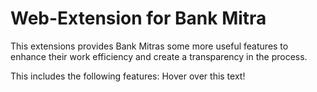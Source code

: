 # Web-Extension for Bank Mitra
This extensions provides Bank Mitras some more useful features to enhance their work efficiency and create a transparency in the process.

This includes the following features:
<span title="This is a tooltip example.">Hover over this text!</span>
